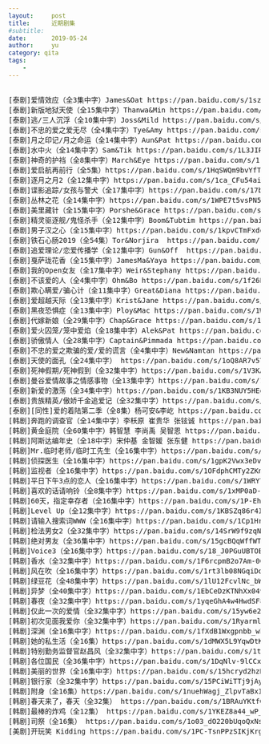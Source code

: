 ```yaml
---
layout:     post
title:      近期剧集
#subtitle:
date:       2019-05-24
author:     yu
category: qita
tags:
    -
---
```


<pre>
<div id="container">
[泰剧]爱情效应（全3集中字）James&Oat https://pan.baidu.com/s/1szFs7eJxK5ZWoHyGSNy-kQ 提取码: 7wdy
[泰剧]新版地狱天使（全15集中字）Thanwa&Min https://pan.baidu.com/s/1da0K3UNfgOlwOD-Kk6n9sg 提取码:hnhp
[泰剧]逃/三人沉浮（全10集中字）Joss&Mild https://pan.baidu.com/s/1yMMvu4fQTFMopl_auImnFQ 提取码: gdsg
[泰剧]不忠的爱之爱无尽（全4集中字）Tye&Amy https://pan.baidu.com/s/1NBbK2YFkI3M1lXYinDQbbw 提取码: 3dq2
[泰剧]月之印记/月之命运（全14集中字）Aun&Pat https://pan.baidu.com/s/1Ft6gJy03o7ml1GJVNy-Stg 提取码: apfb
[泰剧]水中火（全14集中字）Sam&Tik https://pan.baidu.com/s/1L3JIPStQBl7o0ZH7J7nAiw 提取码: z7pa
[泰剧]神奇的护裆（全8集中字）March&Eye https://pan.baidu.com/s/1rT77R2_ykReu7FSh4ajTZg 提取码: aq89
[泰剧]爱启航再前行（全5集）https://pan.baidu.com/s/1HqSWQm9bvYfTzd5RrkiZWw 提取码: brie
[泰剧]逐月之月2（全12集中字）https://pan.baidu.com/s/1ca_CFu54aiPxphdPTrsGmQ 提取码: rjjx
[泰剧]谍影追踪/女孩与警犬（全17集中字）https://pan.baidu.com/s/17bywQOXBc4Zn7mq2Sc7_3w 提取码: ebk3
[泰剧]丛林之花（全14集中字）https://pan.baidu.com/s/1WPE7t5vsPN5hMS8p3VmI4w 提取码: 8ufh
[泰剧]美里藏针（全15集中字）Porshe&Grace https://pan.baidu.com/s/1fG3MCVLtSpyEyS1aUgFPEg 提取码: bq17
[泰剧]精灵驱逐舰/鬼怪杀手（全12集中字）Boom&Tubtim https://pan.baidu.com/s/1UdgsDiOUb1D83el_bkcLTA 提取码: xhkp
[泰剧]男子汉之心（全15集中字）https://pan.baidu.com/s/1kpvCTmFxddozbk4I4tfjwA 提取码: m69p
[泰剧]铁石心肠2019（全54集）Tor&Norjira  https://pan.baidu.com/s/10a1o4CVAyoO2XsNzd-qLZg 提取码:pmtm
[泰剧]追爱理论/恋爱传播学（全12集中字）Gun&Off  https://pan.baidu.com/s/1-mBXvLk7KyJRri44Z4tAtg 提取码: n96x
[泰剧]戛萨珑花香（全15集中字）JamesMa&Yaya https://pan.baidu.com/s/1XNbwRd0kfAt2OtbGnI57Pg 提取码: b4mu
[泰剧]我的Open女友（全17集中字）Weir&Stephany https://pan.baidu.com/s/1leH84miF038r7ZiZ231eCA 提取码:mhvq
[泰剧]不该爱的人（全4集中字）Ohm&Bo https://pan.baidu.com/s/1f26BgzrTodkSgsXYY2Y2EQ 提取码: snw6
[泰剧]欺心瞒爱/骗心计（全11集中字）Great&Diana https://pan.baidu.com/s/1G-ipVWuH_Gm9qdQ18PGlZw 提取码: ju3a
[泰剧]爱超越天际（全13集中字）Krist&Jane https://pan.baidu.com/s/1kmu4G1BBSfru8mIeU55sEQ 提取码: 8fng
[泰剧]黑夜恐惧症（全13集中字）Ploy&Mac https://pan.baidu.com/s/1WMIipGUei5rX4HD7mrg3og 提取码: d8n7
[泰剧]代嫁新娘（全29集中字）Chap&Grace https://pan.baidu.com/s/1aus8-T9haToqVh9VnjR-lA 提取码: exup
[泰剧]爱火囚笼/笼中爱焰（全18集中字）Alek&Pat https://pan.baidu.com/s/1HdVzPX_i5kB8k5boYtBttA 提取码: d4vr
[泰剧]骄傲情人（全28集中字）Captain&Pimmada https://pan.baidu.com/s/1R5a7R6h4pBuDNLHKVBaXpw 提取码: ci3f
[泰剧]不忠的爱之欺骗的爱/爱的谎言（全4集中字）New&Namtan https://pan.baidu.com/s/1R8JU8PGSI98DLtr9AqnaHg 提取码: 97p7
[泰剧]天使的面孔（全24集中字） https://pan.baidu.com/s/1oQ8AR7v5YpHi3nP04wEx6w 提取码: ic8u
[泰剧]死神假期/死神假到（全32集中字）https://pan.baidu.com/s/1V3KAvdkvfjYh5cb_BdZlYA 提取码: ryaw
[泰剧]曼谷爱情故事之情感事物（全13集中字）https://pan.baidu.com/s/1LnzoUJBBVHChlAQ7aYWA0w 提取码: b79s
[泰剧]新爱的激荡（全34集中字）https://pan.baidu.com/s/1KB3NUY5HEg3XS1Tt5zakRQ 提取码: uuv6
[泰剧]贵族精英/傲娇千金追爱记（全32集中字）https://pan.baidu.com/s/1stl2W1cnF8C9NNtkuEXE8w 提取码: bnxg
[泰剧][同性]爱的着陆第二季（全8集）杨可安&李屹 https://pan.baidu.com/s/198QCMli612C4ooH7DcqAnA 提取码: jqun
[韩剧]奔跑的调查官（全14集中字）李枖原 崔贵华 张铉诚 https://pan.baidu.com/s/1W5EEbbX8oKK5S7q6JD68Sg 密码:eu3p
[韩剧]黄金庭院（全60集中字）韩智慧 李尚禹 吴智恩 https://pan.baidu.com/s/1zaYc5a_zqnh_-pvZkpE4uA 密码:5kru
[韩剧]阿斯达编年史（全18中字）宋仲基 金智媛 张东健 https://pan.baidu.com/s/1t5AHrZwNbex3iKtu91G7Xw
[韩剧]Mr.临时老师/临时工先生（全16集中字）https://pan.baidu.com/s/1pPeNP7tulBUpGO6whv6wag 密码:5jxw
[韩剧]侦探医生（全16集中字）https://pan.baidu.com/s/1gpK2Vwx3eDvgvn945eNwcg 密码:i625
[韩剧]监视者（全16集中字）https://pan.baidu.com/s/1OFdphCMTy2ZKnPjgABW23g 密码:dupu
[韩剧]平日下午3点的恋人（全16集中字）https://pan.baidu.com/s/1WRY7rdegPV0XGewaE9GwSg 密码:93z1
[韩剧]喜欢的话请响铃（全8集中字）https://pan.baidu.com/s/1xMP0aD-uCax1aaadYb1zdw 密码:006g
[韩剧]60天，指定幸存者（全16集中字）https://pan.baidu.com/s/1P-Eh7kcmP9y_3-9xPUHCKA 密码:ygpy
[韩剧]Level Up（全12集中字）https://pan.baidu.com/s/1KBSZq86r4IgR3CcL6oYGRw 密码:5sr5
[韩剧]请输入搜索词WWW（全16集中字）https://pan.baidu.com/s/1Cp1Hr5lk-eEvc80B95KfAA 密码:7bqt
[韩剧]检法男女2（全32集中字）https://pan.baidu.com/s/14SrW9f9zqN2Zrp1g0Ae3eA 密码:s2gf
[韩剧]绝对男友（全36集中字）https://pan.baidu.com/s/15gcBQqWffWTIE5CfQXNf9g 密码:c7fs
[韩剧]Voice3（全16集中字）https://pan.baidu.com/s/18_J0PGuUBTOE7dbrMTq8Yw 密码:j8f5
[韩剧]香水（全32集中字）https://pan.baidu.com/s/1F6rcpmB2o7Am-0GFwin4Hw 密码:np3p
[韩剧]风在吹（全16集中字）https://pan.baidu.com/s/1rt3lb08NGqiDo19HYxJ3dA 密码:4x6b
[韩剧]绿豆花（全48集中字）https://pan.baidu.com/s/1lU12FcvlNc_bWGG7JvCV4Q 密码:1o55
[韩剧]异梦（全40集中字）https://pan.baidu.com/s/1EbCeDzKTNhXx049xD4sJ2g 密码:1wci
[韩剧]春夜（全32集中字）https://pan.baidu.com/s/1yqeGhA4w4HwdSF8Gh2x_7g 密码:yhzd
[韩剧]仅此一次的爱情（全32集中字）https://pan.baidu.com/s/15yw6e2EOXiEbrvN-EcT52w 密码:9dl6
[韩剧]初次见面我爱你（全32集中字）https://pan.baidu.com/s/1RyarmlQdrr84MocOL-xXJA 密码:77jr
[韩剧]深渊（全16集中字）https://pan.baidu.com/s/1fXdB1Wxgpnbb_wboDH43ig 密码:dagr
[韩剧]她的私生活（全16集）https://pan.baidu.com/s/1dMWX5L9YqwDtKsLeqJU37w 密码:ki85
[韩剧]特别勤务监督官赵昌风（全32集中字）https://pan.baidu.com/s/1tdyHOQ_F7Mlew5J5D0vIaw 密码:8qfa
[韩剧]各位国民（全36集中字）https://pan.baidu.com/s/1DqNlv-9lCCxpVyrPUIwn0Q 密码:a7z3
[韩剧]美丽的世界（全16集中字）https://pan.baidu.com/s/15hcryd2hzRuSCIA_Zfrb_A 密码:3l73
[韩剧]银行家（全32集中字）https://pan.baidu.com/s/15PCiWiTTj9jAypqodH-Fmw 密码:44m7
[韩剧]附身（全16集）https://pan.baidu.com/s/1nuehWagj_ZlpvTaBxI5qBw 提取码：yvdh
[韩剧]春天来了，春天（全32集） https://pan.baidu.com/s/1BRAuYKtfG2hcP6mWtoPbIQ
[韩剧]最棒的炸鸡（全12集） https://pan.baidu.com/s/1YKEZ8a44_wP_MjPiU0_Mmg
[韩剧]司祭（全16集） https://pan.baidu.com/s/1o03_dO220bUqoQxNstY3LA
[美剧]开玩笑 Kidding https://pan.baidu.com/s/1PC-TsnPPzSIKjKrg0pjaVg 密码：pfi8
</div>
</pre>
<script>
window.onload=function(){
  var div = document.getElementById("container");
  var s=div.innerHTML;
var re = /(http:\/\/|https:\/\/)((\w|=|\?|\.|\/|&|-)+)/g;
  div.innerHTML=s.replace(re,"<a <a href='$1$2'>$1$2</a>");
}
</script>
